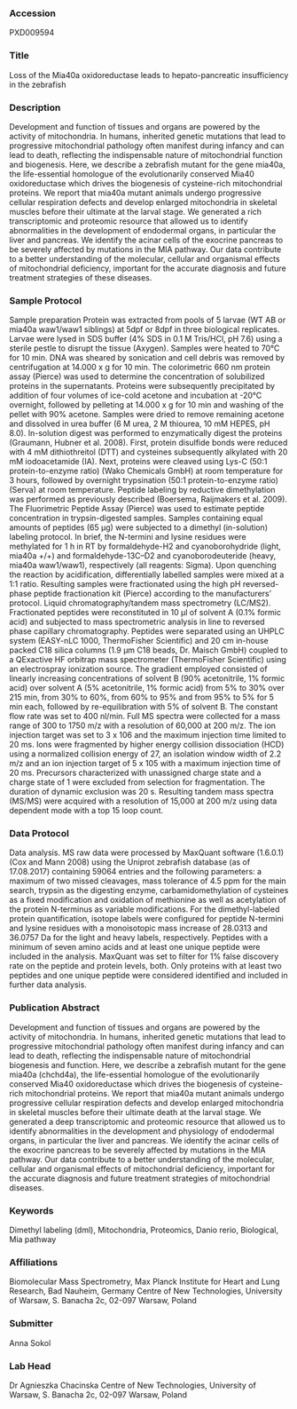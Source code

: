 ### Accession
PXD009594

### Title
Loss of the Mia40a oxidoreductase leads to hepato-pancreatic insufficiency in the zebrafish

### Description
Development and function of tissues and organs are powered by the activity of mitochondria.  In humans, inherited genetic mutations that lead to progressive mitochondrial pathology often manifest during infancy and can lead to death, reflecting the indispensable nature of mitochondrial function and biogenesis.  Here, we describe a zebrafish mutant for the gene mia40a, the life-essential homologue of the evolutionarily conserved Mia40 oxidoreductase which drives the biogenesis of cysteine-rich mitochondrial proteins.  We report that mia40a mutant animals undergo progressive cellular respiration defects and develop enlarged mitochondria in skeletal muscles before their ultimate at the larval stage.  We generated a rich transcriptomic and proteomic resource that allowed us to identify abnormalities in the development of endodermal organs, in particular the liver and pancreas.  We identify the acinar cells of the exocrine pancreas to be severely affected by mutations in the MIA pathway.  Our data contribute to a better understanding of the molecular, cellular and organismal effects of mitochondrial deficiency, important for the accurate diagnosis and future treatment strategies of these diseases.

### Sample Protocol
Sample preparation  Protein was extracted from pools of 5 larvae (WT AB or mia40a waw1/waw1 siblings) at 5dpf or 8dpf in three biological replicates.  Larvae were lysed in SDS buffer (4% SDS in 0.1 M Tris/HCl, pH 7.6) using a sterile pestle to disrupt the tissue (Axygen).  Samples were heated to 70°C for 10 min.  DNA was sheared by sonication and cell debris was removed by centrifugation at 14.000 x g for 10 min.  The colorimetric 660 nm protein assay (Pierce) was used to determine the concentration of solubilized proteins in the supernatants.  Proteins were subsequently precipitated by addition of four volumes of ice-cold acetone and incubation at -20°C overnight, followed by pelleting at 14.000 x g for 10 min and washing of the pellet with 90% acetone.  Samples were dried to remove remaining acetone and dissolved in urea buffer (6 M urea, 2 M thiourea, 10 mM HEPES, pH 8.0).  In-solution digest was performed to enzymatically digest the proteins (Graumann, Hubner et al. 2008).  First, protein disulfide bonds were reduced with 4 mM dithiothreitol (DTT) and cysteines subsequently alkylated with 20 mM iodoacetamide (IA).  Next, proteins were cleaved using Lys-C (50:1 protein-to-enzyme ratio) (Wako Chemicals GmbH) at room temperature for 3 hours, followed by overnight trypsination (50:1 protein-to-enzyme ratio) (Serva) at room temperature.  Peptide labeling by reductive dimethylation was performed as previously described (Boersema, Raijmakers et al. 2009).  The Fluorimetric Peptide Assay (Pierce) was used to estimate peptide concentration in trypsin-digested samples. Samples containing equal amounts of peptides (65 µg) were subjected to a dimethyl (in-solution) labeling protocol.  In brief, the N-termini and lysine residues were methylated for 1 h in RT by formaldehyde-H2 and cyanoborohydride (light, mia40a +/+) and formaldehyde-13C–D2 and cyanoborodeuteride (heavy, mia40a waw1/waw1), respectively (all reagents: Sigma).  Upon quenching the reaction by acidification, differentially labelled samples were mixed at a 1:1 ratio.  Resulting samples were fractionated using the high pH reversed-phase peptide fractionation kit (Pierce) according to the manufacturers’ protocol.  Liquid chromatography/tandem mass spectrometry (LC/MS2).   Fractionated peptides were reconstituted in 10 µl of solvent A (0.1% formic acid) and subjected to mass spectrometric analysis in line to reversed phase capillary chromatography.  Peptides were separated using an UHPLC system (EASY-nLC 1000, ThermoFisher Scientific) and 20 cm in-house packed C18 silica columns (1.9 µm C18 beads, Dr.  Maisch GmbH) coupled to a QExactive HF orbitrap mass spectrometer (ThermoFisher Scientific) using an electrospray ionization source.  The gradient employed consisted of linearly increasing concentrations of solvent B (90% acetonitrile, 1% formic acid) over solvent A (5% acetonitrile, 1% formic acid) from 5% to 30% over 215 min, from 30% to 60%, from 60% to 95% and from 95% to 5% for 5 min each, followed by re-equilibration with 5% of solvent B.  The constant flow rate was set to 400 nl/min.  Full MS spectra were collected for a mass range of 300 to 1750 m/z with a resolution of 60,000 at 200 m/z.  The ion injection target was set to 3 x 106 and the maximum injection time limited to 20 ms.  Ions were fragmented by higher energy collision dissociation (HCD) using a normalized collision energy of 27, an isolation window width of 2.2 m/z and an ion injection target of 5 x 105 with a maximum injection time of 20 ms.  Precursors characterized with unassigned charge state and a charge state of 1 were excluded from selection for fragmentation.  The duration of dynamic exclusion was 20 s.  Resulting tandem mass spectra (MS/MS) were acquired with a resolution of 15,000 at 200 m/z using data dependent mode with a top 15 loop count.

### Data Protocol
Data analysis.   MS raw data were processed by MaxQuant software (1.6.0.1) (Cox and Mann 2008) using the Uniprot zebrafish database (as of 17.08.2017) containing 59064 entries and the following parameters: a maximum of two missed cleavages, mass tolerance of 4.5 ppm for the main search, trypsin as the digesting enzyme, carbamidomethylation of cysteines as a fixed modification and oxidation of methionine as well as acetylation of the protein N-terminus as variable modifications.  For the dimethyl-labeled protein quantification, isotope labels were configured for peptide N-termini and lysine residues with a monoisotopic mass increase of 28.0313 and 36.0757 Da for the light and heavy labels, respectively.  Peptides with a minimum of seven amino acids and at least one unique peptide were included in the analysis.  MaxQuant was set to filter for 1% false discovery rate on the peptide and protein levels, both.  Only proteins with at least two peptides and one unique peptide were considered identified and included in further data analysis.

### Publication Abstract
Development and function of tissues and organs are powered by the activity of mitochondria. In humans, inherited genetic mutations that lead to progressive mitochondrial pathology often manifest during infancy and can lead to death, reflecting the indispensable nature of mitochondrial biogenesis and function. Here, we describe a zebrafish mutant for the gene mia40a (chchd4a), the life-essential homologue of the evolutionarily conserved Mia40 oxidoreductase which drives the biogenesis of cysteine-rich mitochondrial proteins. We report that mia40a mutant animals undergo progressive cellular respiration defects and develop enlarged mitochondria in skeletal muscles before their ultimate death at the larval stage. We generated a deep transcriptomic and proteomic resource that allowed us to identify abnormalities in the development and physiology of endodermal organs, in particular the liver and pancreas. We identify the acinar cells of the exocrine pancreas to be severely affected by mutations in the MIA pathway. Our data contribute to a better understanding of the molecular, cellular and organismal effects of mitochondrial deficiency, important for the accurate diagnosis and future treatment strategies of mitochondrial diseases.

### Keywords
Dimethyl labeling (dml), Mitochondria, Proteomics, Danio rerio, Biological, Mia pathway

### Affiliations
Biomolecular Mass Spectrometry, Max Planck Institute for Heart and Lung Research, Bad Nauheim, Germany
Centre of New Technologies, University of Warsaw, S. Banacha 2c, 02-097 Warsaw, Poland

### Submitter
Anna Sokol

### Lab Head
Dr Agnieszka Chacinska
Centre of New Technologies, University of Warsaw, S. Banacha 2c, 02-097 Warsaw, Poland


